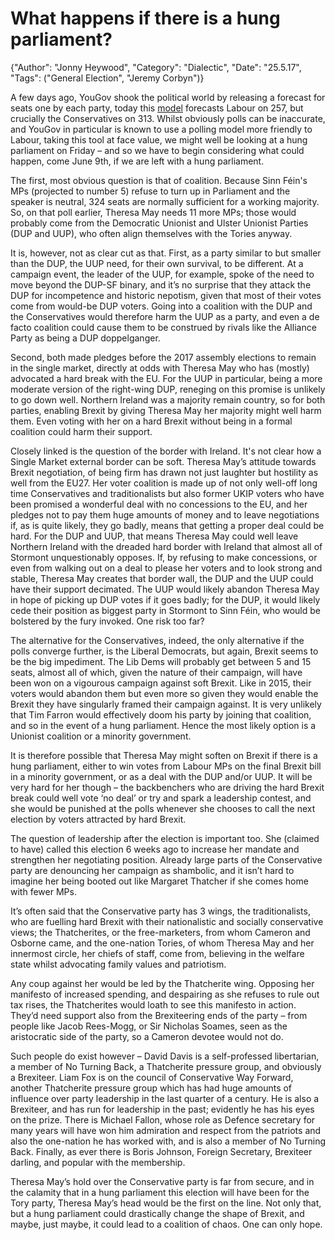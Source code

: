 # What happens if there is a hung parliament?

{"Author": "Jonny Heywood", "Category": "Dialectic", "Date": "25.5.17", "Tags": ("General Election", "Jeremy Corbyn")}

A few days ago, YouGov shook the political world by releasing a forecast for seats one by each party, today this [model](https://yougov.co.uk/uk-general-election-2017) forecasts Labour on 257, but crucially the Conservatives on 313. Whilst obviously polls can be inaccurate, and YouGov in particular is known to use a polling model more friendly to Labour, taking this tool at face value, we might well be looking at a hung parliament on Friday – and so we have to begin considering what could happen, come June 9th, if we are left with a hung parliament.

The first, most obvious question is that of coalition. Because Sinn Féin's MPs (projected to number 5) refuse to turn up in Parliament and the speaker is neutral, 324 seats are normally sufficient for a working majority. So, on that poll earlier, Theresa May needs 11 more MPs; those would probably come from the Democratic Unionist and Ulster Unionist Parties (DUP and UUP), who often align themselves with the Tories anyway.

It is, however, not as clear cut as that. First, as a party similar to but smaller than the DUP, the UUP need, for their own survival, to be different. At a campaign event, the leader of the UUP, for example, spoke of the need to move beyond the DUP-SF binary, and it’s no surprise that they attack the DUP for incompetence and historic nepotism, given that most of their votes come from would-be DUP voters. Going into a coalition with the DUP and the Conservatives would therefore harm the UUP as a party, and even a de facto coalition could cause them to be construed by rivals like the Alliance Party as being a DUP doppelganger.

Second, both made pledges before the 2017 assembly elections to remain in the single market, directly at odds with Theresa May who has (mostly) advocated a hard break with the EU. For the UUP in particular, being a more moderate version of the right-wing DUP, reneging on this promise is unlikely to go down well. Northern Ireland was a majority remain country, so for both parties, enabling Brexit by giving Theresa May her majority might well harm them. Even voting with her on a hard Brexit without being in a formal coalition could harm their support.

Closely linked is the question of the border with Ireland. It's not clear how a Single Market external border can be soft. Theresa May’s attitude towards Brexit negotiation, of being firm has drawn not just laughter but hostility as well from the EU27. Her voter coalition is made up of not only well-off long time Conservatives and traditionalists but also former UKIP voters who have been promised a wonderful deal with no concessions to the EU, and her pledges not to pay them huge amounts of money and to leave negotiations if, as is quite likely, they go badly, means that getting a proper deal could be hard. For the DUP and UUP, that means Theresa May could well leave Northern Ireland with the dreaded hard border with Ireland that almost all of Stormont unquestionably opposes. If, by refusing to make concessions, or even from walking out on a deal to please her voters and to look strong and stable, Theresa May creates that border wall, the DUP and the UUP could have their support decimated. The UUP would likely abandon Theresa May in hope of picking up DUP votes if it goes badly; for the DUP, it would likely cede their position as biggest party in Stormont to Sinn Féin, who would be bolstered by the fury invoked. One risk too far?

The alternative for the Conservatives, indeed, the only alternative if the polls converge further, is the Liberal Democrats, but again, Brexit seems to be the big impediment. The Lib Dems will probably get between 5 and 15 seats, almost all of which, given the nature of their campaign, will have been won on a vigourous campaign against soft Brexit. Like in 2015, their voters would abandon them but even more so given they would enable the Brexit they have singularly framed their campaign against. It is very unlikely that Tim Farron would effectively doom his party by joining that coalition, and so in the event of a hung parliament. Hence the most likely option is a Unionist coalition or a minority government.

It is therefore possible that Theresa May might soften on Brexit if there is a hung parliament, either to win votes from Labour MPs on the final Brexit bill in a minority government, or as a deal with the DUP and/or UUP. It will be very hard for her though – the backbenchers who are driving the hard Brexit break could well vote ‘no deal’ or try and spark a leadership contest, and she would be punished at the polls whenever she chooses to call the next election by voters attracted by hard Brexit.

The question of leadership after the election is important too. She (claimed to have) called this election 6 weeks ago to increase her mandate and strengthen her negotiating position. Already large parts of the Conservative party are denouncing her campaign as shambolic, and it isn’t hard to imagine her being booted out like Margaret Thatcher if she comes home with fewer MPs.

It’s often said that the Conservative party has 3 wings, the traditionalists, who are fuelling hard Brexit with their nationalistic and socially conservative views; the Thatcherites, or the free-marketers, from whom Cameron and Osborne came, and the one-nation Tories, of whom Theresa May and her innermost circle, her chiefs of staff, come from, believing in the welfare state whilst advocating family values and patriotism.

Any coup against her would be led by the Thatcherite wing. Opposing her manifesto of increased spending, and despairing as she refuses to rule out tax rises, the Thatcherites would loath to see this manifesto in action. They’d need support also from the Brexiteering ends of the party – from people like Jacob Rees-Mogg, or Sir Nicholas Soames, seen as the aristocratic side of the party, so a Cameron devotee would not do.

Such people do exist however – David Davis is a self-professed libertarian, a member of No Turning Back, a Thatcherite pressure group, and obviously a Brexiteer. Liam Fox is on the council of Conservative Way Forward, another Thatcherite pressure group which has had huge amounts of influence over party leadership in the last quarter of a century. He is also a Brexiteer, and has run for leadership in the past; evidently he has his eyes on the prize. There is Michael Fallon, whose role as Defence secretary for many years will have won him admiration and respect from the patriots and also the one-nation he has worked with, and is also a member of No Turning Back. Finally, as ever there is Boris Johnson, Foreign Secretary, Brexiteer darling, and popular with the membership.

Theresa May’s hold over the Conservative party is far from secure, and in the calamity that in a hung parliament this election will have been for the Tory party, Theresa May’s head would be the first on the line. Not only that, but a hung parliament could drastically change the shape of Brexit, and maybe, just maybe, it could lead to a coalition of chaos. One can only hope.
